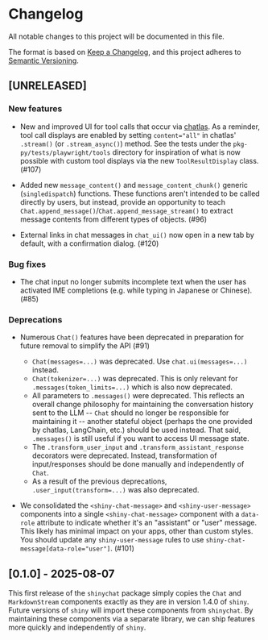 # Changelog

All notable changes to this project will be documented in this file.

The format is based on [Keep a Changelog](https://keepachangelog.com/en/1.1.0/),
and this project adheres to [Semantic Versioning](https://semver.org/spec/v2.0.0.html).

## [UNRELEASED]

### New features

* New and improved UI for tool calls that occur via [chatlas](https://posit-dev.github.io/chatlas/). As a reminder, tool call displays are enabled by setting `content="all"` in chatlas' `.stream()` (or `.stream_async()`) method. See the tests under the `pkg-py/tests/playwright/tools` directory for inspiration of what is now possible with custom tool displays via the new `ToolResultDisplay` class. (#107)

* Added new `message_content()` and `message_content_chunk()` generic (`singledispatch`) functions. These functions aren't intended to be called directly by users, but instead, provide an opportunity to teach `Chat.append_message()`/`Chat.append_message_stream()` to extract message contents from different types of objects. (#96)

* External links in chat messages in `chat_ui()` now open in a new tab by default, with a confirmation dialog. (#120)

### Bug fixes

* The chat input no longer submits incomplete text when the user has activated IME completions (e.g. while typing in Japanese or Chinese). (#85)

### Deprecations

* Numerous `Chat()` features have been deprecated in preparation for future removal to simplify the API (#91)
  * `Chat(messages=...)` was deprecated. Use `chat.ui(messages=...)` instead.
  * `Chat(tokenizer=...)` was deprecated. This is only relevant for `.messages(token_limits=...)` which is also now deprecated.
  * All parameters to `.messages()` were deprecated. This reflects an overall change philosophy for maintaining the conversation history sent to the LLM -- `Chat` should no longer be responsible for maintaining it -- another stateful object (perhaps the one provided by chatlas, LangChain, etc.) should be used instead. That said, `.messages()` is still useful if you want to access UI message state.
  * The `.transform_user_input` and `.transform_assistant_response` decorators were deprecated. Instead, transformation of input/responses should be done manually and independently of `Chat`.
  * As a result of the previous deprecations, `.user_input(transform=...)` was also deprecated.

* We consolidated the `<shiny-chat-message>` and `<shiny-user-message>` components into a single `<shiny-chat-message>` component with a `data-role` attribute to indicate whether it's an "assistant" or "user" message. This likely has minimal impact on your apps, other than custom styles. You should update any `shiny-user-message` rules to use `shiny-chat-message[data-role="user"]`. (#101)

## [0.1.0] - 2025-08-07

This first release of the `shinychat` package simply copies the `Chat` and `MarkdownStream` components exactly as they are in version 1.4.0 of `shiny`. Future versions of `shiny` will import these components from `shinychat`. By maintaining these components via a separate library, we can ship features more quickly and independently of `shiny`.
